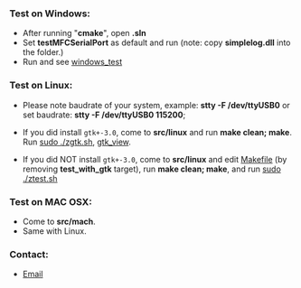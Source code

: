 ### Test on Windows:  
- After running "**cmake**", open **.sln**
- Set **testMFCSerialPort** as default and run (note: copy **simplelog.dll** into the folder.)
- Run and see [windows_test](https://github.com/thuanalg/libserialmodule/blob/main/tests/images/windows_test.png)  

### Test on Linux: 
- Please note baudrate of your system, example: **stty -F /dev/ttyUSB0** or set baudrate: **stty -F /dev/ttyUSB0 115200**;
- If you did install `gtk+-3.0`, come to **src/linux** and run **make clean; make**. Run [sudo ./zgtk.sh](https://github.com/thuanalg/libserialmodule/blob/main/src/linux/zgtk.sh), [gtk_view](https://github.com/thuanalg/libserialmodule/blob/main/tests/images/linux_gtk.png).

- If you did NOT install `gtk+-3.0`, come to **src/linux** and edit [Makefile](https://github.com/thuanalg/libserialmodule/blob/main/src/linux/Makefile) (by removing **test_with_gtk** target), run **make clean; make**, and run [sudo ./ztest.sh](https://github.com/thuanalg/libserialmodule/blob/main/src/linux/ztest.sh)

### Test on MAC OSX:
- Come to **src/mach**.
- Same with Linux.

### Contact:
- [Email](mailto:nguyenthaithuanalg@gmail.com)
